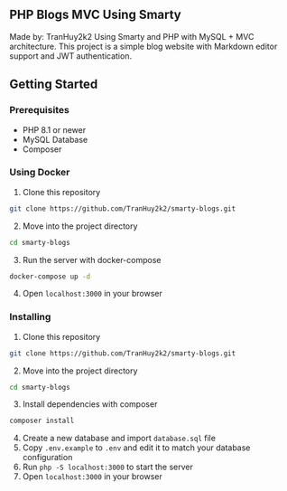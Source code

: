 ## PHP Blogs MVC Using Smarty

Made by: TranHuy2k2
Using Smarty and PHP with MySQL + MVC architecture. This project is a simple blog website with Markdown editor support and JWT authentication.

## Getting Started

### Prerequisites

- PHP 8.1 or newer
- MySQL Database
- Composer

### Using Docker

1. Clone this repository

```bash
git clone https://github.com/TranHuy2k2/smarty-blogs.git
```

2. Move into the project directory

```bash
cd smarty-blogs
```

3. Run the server with docker-compose

```bash
docker-compose up -d
```

4. Open `localhost:3000` in your browser

### Installing

1. Clone this repository

```bash
git clone https://github.com/TranHuy2k2/smarty-blogs.git
```

2. Move into the project directory

```bash
cd smarty-blogs
```

3. Install dependencies with composer

```bash
composer install
```

4. Create a new database and import `database.sql` file
5. Copy `.env.example` to `.env` and edit it to match your database configuration
6. Run `php -S localhost:3000` to start the server
7. Open `localhost:3000` in your browser
